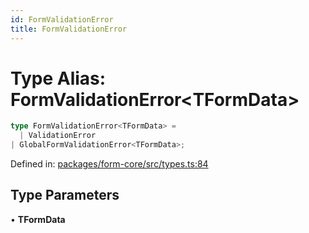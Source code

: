 ```yaml
---
id: FormValidationError
title: FormValidationError
---
```


<!-- DO NOT EDIT: this page is autogenerated from the type comments -->

# Type Alias: FormValidationError\<TFormData\>

```ts
type FormValidationError<TFormData> = 
  | ValidationError
| GlobalFormValidationError<TFormData>;
```

Defined in: [packages/form-core/src/types.ts:84](https://github.com/TanStack/form/blob/main/packages/form-core/src/types.ts#L84)

## Type Parameters

• **TFormData**
